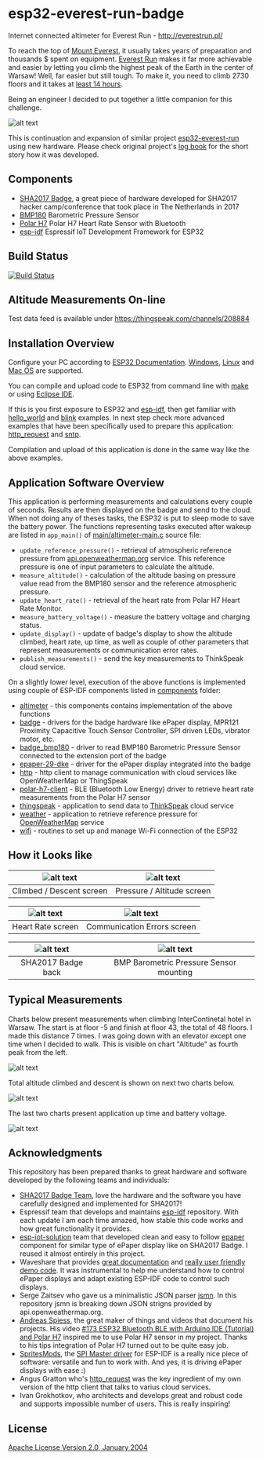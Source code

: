# esp32-everest-run-badge

Internet connected altimeter for Everest Run - http://everestrun.pl/

To reach the top of [Mount Everest](https://en.wikipedia.org/wiki/Mount_Everest), it usually takes years of preparation and thousands $ spent on equipment. [Everest Run](http://everestrun.pl/) makes it far more achievable and easier by letting you climb the highest peak of the Earth in the center of Warsaw! Well, far easier but still tough. To make it, you need to climb 2730 floors and it takes at [least 14 hours](http://everestrun.pl/wyniki-on-line-mer-2016/).

Being an engineer I decided to put together a little companion for this challenge.

![alt text](pictures/esp32-everest-run-badge-data-flow.png "Internet connected altimeter with heart rate monitor")

This is continuation and expansion of similar project [esp32-everest-run](https://github.com/krzychb/esp32-everest-run) using new hardware. Please check original project's [log book](https://github.com/krzychb/esp32-everest-run/blob/master/log-book.md) for the short story how it was developed.

## Components

* [SHA2017 Badge](https://twitter.com/sha2017badge), a great piece of hardware developed for SHA2017 hacker camp/conference that took place in The Netherlands in 2017
* [BMP180](https://www.bosch-sensortec.com/bst/products/all_products/bmp180) Barometric Pressure Sensor
* [Polar H7](http://www.trustedreviews.com/reviews/polar-h7-heart-rate-sensor) Polar H7 Heart Rate Sensor with Bluetooth
* [esp-idf](https://github.com/espressif/esp-idf) Espressif IoT Development Framework for ESP32

## Build Status

[![Build Status](https://travis-ci.org/krzychb/esp32-everest-run-badge.svg?branch=master)](https://travis-ci.org/krzychb/esp32-everest-run-badge)

## Altitude Measurements On-line

Test data feed is available under https://thingspeak.com/channels/208884

## Installation Overview

Configure your PC according to [ESP32 Documentation](http://esp-idf.readthedocs.io/en/latest/?badge=latest). [Windows](http://esp-idf.readthedocs.io/en/latest/get-started/windows-setup.html), [Linux](http://esp-idf.readthedocs.io/en/latest/get-started/linux-setup.html) and [Mac OS](http://esp-idf.readthedocs.io/en/latest/get-started/macos-setup.html) are supported.

You can compile and upload code to ESP32 from command line with [make](http://esp-idf.readthedocs.io/en/latest/get-started/make-project.html) or using [Eclipse IDE](http://esp-idf.readthedocs.io/en/latest/get-started/eclipse-setup.html).

If this is you first exposure to ESP32 and [esp-idf](https://github.com/espressif/esp-idf), then get familiar with [hello_world](https://github.com/espressif/esp-idf/tree/master/examples/get-started/hello_world) and [blink](https://github.com/espressif/esp-idf/tree/master/examples/get-started/blink) examples. In next step check more advanced examples that have been specifically used to prepare this application: [http_request](https://github.com/espressif/esp-idf/tree/master/examples/protocols/http_request) and [sntp](https://github.com/espressif/esp-idf/tree/master/examples/protocols/sntp).

Compilation and upload of this application is done in the same way like the above examples.

## Application Software Overview

This application is performing measurements and calculations every couple of seconds. Results are then displayed on the badge and send to the cloud. When not doing any of theses tasks, the ESP32 is put to sleep mode to save the battery power. The functions representing tasks executed after wakeup are listed in `app_main()` of [main/altimeter-main.c](main/altimeter-main.c) source file:

* `update_reference_pressure()` - retrieval of atmospheric reference pressure from [api.openweathermap.org](http://openweathermap.org/api) service. This reference pressure is one of input parameters to calculate the altitude.
* `measure_altitude()` - calculation of the altitude basing on pressure value read from the BMP180 sensor and the reference atmospheric pressure.
* `update_heart_rate()` - retrieval of the heart rate from Polar H7 Heart Rate Monitor.
* `measure_battery_voltage()` - measure the battery voltage and charging status.
* `update_display()` - update of badge's display to show the altitude climbed, heart rate, up time, as well as couple of other parameters that represent measurements or communication error rates.
* `publish_measurements()` - send the key measurements to ThinkSpeak cloud service.

On a slightly lower level, execution of the above functions is implemented using couple of ESP-IDF components listed in [components](components) folder:

* [altimeter](components/altimeter) - this components contains implementation of the above functions
* [badge](components/badge) - drivers for the badge hardware like ePaper display, MPR121 Proximity Capacitive Touch
Sensor Controller, SPI driven LEDs, vibrator motor, etc.
* [badge_bmp180](components/badge_bmp180) - driver to read BMP180 Barometric Pressure Sensor connected to the extension port of the badge
* [epaper-29-dke](components/epaper-29-dke) - driver for the ePaper display integrated into the badge
* [http](components/http) - http client to manage communication with cloud services like OpenWeatherMap or ThingSpeak
* [polar-h7-client](components/polar-h7-client) - BLE (Bluetooth Low Energy) driver to retrieve heart rate measurements from the Polar H7 sensor
* [thingspeak](components/thingspeak) - application to send data to [ThinkSpeak](https://thingspeak.com/channels/208884) cloud service
* [weather](components/weather) - application to retrieve reference pressure for [OpenWeatherMap](http://openweathermap.org/api) service
* [wifi](components/wifi) - routines to set up and manage Wi-Fi connection of the ESP32

## How it Looks like

| ![alt text](pictures/screen-climbed-descent.jpg "Climbed / Descent screen") | ![alt text](pictures/screen-pressure-altitude.jpg "Pressure / Altitude screen") |
|:---:|:---:|
| Climbed / Descent screen | Pressure / Altitude screen |

| ![alt text](pictures/screen-heart-rate.jpg "Heart Rate screen") | ![alt text](pictures/screen-communication-errors.jpg "Communication Errors screen") |
|:---:|:---:|
| Heart Rate screen | Communication Errors screen |

| ![alt text](pictures/sha2017-badge-back.jpg "SHA2017 Badge back") | ![alt text](pictures/bmp180-sensor-mounting.jpg "BMP180 Barometric Pressure Sensor mounting") |
|:---:|:---:|
| SHA2017 Badge back | BMP Barometric Pressure Sensor mounting |

## Typical Measurements

Charts below present measurements when climbing InterContinetal hotel in Warsaw. The start is at floor -5 and finish at floor 43, the total of 48 floors. I made this distance 7 times. I was going down with an elevator except one time when I decided to walk. This is visible on chart "Altitude" as fourth peak from the left. 

![alt text](pictures/thingspeak-altitude-heart-rate.png "Sample measurement of altitude and heart rate")

Total altitude climbed and descent is shown on next two charts below.

![alt text](pictures/thingspeak-altitude-climbed-descent.png "Sample measurement of total altitude climbed and descent")

The last two charts present application up time and battery voltage.

![alt text](pictures/thingspeak-up-time-battery-voltage.png "Sample measurement of application up time and battery voltage")


## Acknowledgments

This repository has been prepared thanks to great hardware and software developed by the following teams and individuals:

* [SHA2017 Badge Team](https://twitter.com/sha2017badge), love the hardware and the software you have carefully designed and implemented for SHA2017!
* Espressif team that develops and maintains [esp-idf](https://github.com/espressif/esp-idf)  repository. With each update I am each time amazed, how stable this code works and how great functionality it provides.
* [esp-iot-solution](https://github.com/espressif/esp-iot-solution) team that developed clean and easy to follow [epaper](https://github.com/espressif/esp-iot-solution/tree/master/components/spi_devices/epaper/test) component for similar type of ePaper display like on SHA2017 Badge. I reused it almost entirely in this project.
* Waveshare that provides [great documentation](https://www.waveshare.com/wiki/2.9inch_e-Paper_Module) and [really user friendly demo code](https://www.waveshare.com/wiki/File:2.9inch_e-Paper_Module_code.7z). It was instrumental to help me understand how to control ePaper displays and adapt existing ESP-IDF code to control such displays.
* Serge Zaitsev who gave us a minimalistic JSON parser [jsmn](https://github.com/zserge/jsmn). In this repository jsmn is breaking down JSON strigns provided by api.openweathermap.org.
* [Andreas Spiess](https://twitter.com/spiessa), the great maker of things and videos that document his projects. His video [#173 ESP32 Bluetooth BLE with Arduino IDE (Tutorial) and Polar H7](https://www.youtube.com/watch?v=2mePPqiocUE) inspired me to use Polar H7 sensor in my project. Thanks to his tips integration of Polar H7 turned out to be quite easy job.
* [SpritesMods](http://spritesmods.com/), the [SPI Master driver](https://esp-idf.readthedocs.io/en/latest/api-reference/peripherals/spi_master.html) for ESP-IDF is a really nice piece of software:  versatile and fun to work with. And yes, it is driving ePaper displays with ease :) 
* Angus Gratton who's [http_request](https://github.com/espressif/esp-idf/tree/master/examples/protocols/http_request) was the key ingredient of my own version of the http client that talks to varius cloud services.
* Ivan Grokhotkov, who architects and develops great and robust code and supports impossible number of users. This is really inspiring!

## License

[Apache License Version 2.0, January 2004](LICENSE)